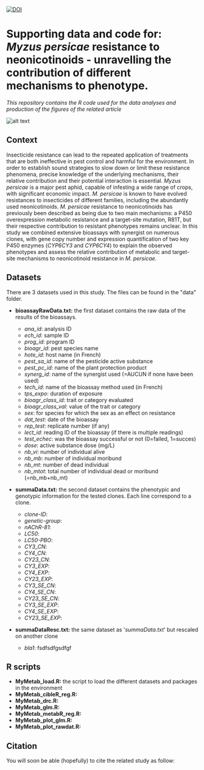 [![DOI](https://zenodo.org/badge/DOI/10.5281/zenodo.10960421.svg)](https://doi.org/10.5281/zenodo.10960421)

# Supporting data and code for: *Myzus persicae* resistance to neonicotinoids - unravelling the contribution of different mechanisms to phenotype.
*This repository contains the R code used for the data analyses and production of the figures of the related article*

![alt text](https://db3pap005files.storage.live.com/y4mDlIdRciVaiIk5fs2Dl1bMvduiUuhuSt5MaPMCfoKs6iG_Wv1pzwiD5bzqd8Cc0khCc3R2vKX_Dy0G7SA_ZAKBkK7Z6ErM82rmN0PBrGVhi5J_X1MgkOaWnPbpG-9XsdJlQBP_EH7NkxoujphX2IPsmmx_-znhZq-RUVToP9UaiIKUqIxeI-bNseRTtwMZXvy?width=1584&height=588&cropmode=none)




## Context
Insecticide resistance can lead to the repeated application of treatments that are both ineffective in pest control and harmful for the environment. In order to establish sound strategies to slow down or limit these resistance phenomena, precise knowledge of the underlying mechanisms, their relative contribution and their potential interaction is essential. *Myzus persicae* is a major pest aphid, capable of infesting a wide range of crops, with significant economic impact. *M. persicae* is known to have evolved resistances to insecticides of different families, including the abundantly used neonicotinoids. *M. persicae* resistance to neonicotinoids has previously been described as being due to two main mechanisms: a P450 overexpression metabolic resistance and a target-site mutation, R81T, but their respective contribution to resistant phenotypes remains unclear. In this study we combined extensive bioassays with synergist on numerous clones, with gene copy number and expression quantification of two key P450 enzymes (*CYP6CY3* and *CYP6CY4*) to explain the observed phenotypes and assess the relative contribution of metabolic and target-site mechanisms to neonicotinoid resistance in *M. persicae*.


## Datasets
There are 3 datasets used in this study. The files can be found in the "data" folder. 

+ **bioassayRawData.txt:** the first dataset contains the raw data of the results of the bioassays. 
  + *ana_id*: analysis ID
  + *ech_id*: sample ID
  + *prog_id*: program ID
  + *bioagr_id*: pest species name
  + *hote_id*: host name (in French)
  + *pest_sa_id*: name of the pesticide active substance
  + *pest_pc_id*: name of the plant protection product
  + *synerg_id*: name of the synergist used (=AUCUN if none have been used)
  + *tech_id*: name of the bioassay method used (in French)
  + *tps_expo*: duration of exposure
  + *bioagr_class_id*: trait or category evaluated
  + *bioagr_class_val*: value of the trait or category
  + *sex*: for species for which the sex as an effect on resistance
  + *dat_test*: date of the bioassay
  + *rep_test*: replicate number (if any)
  + *lect_id*: reading ID of the bioassay (if there is multiple readings)
  + *test_echec*: was the bioassay successful or not (0=failed, 1=succes)
  + *dose*: active substance dose (mg/L)
  + *nb_vi*: number of individual alive
  + *nb_mb*: number of individual moribund
  + *nb_mt*: number of dead individual
  + *nb_mtot*: total number of individual dead or moribund (=nb_mb+nb_mt)


+ **summaData.txt:** the second dataset contains the phenotypic and genotypic information for the tested clones. Each line correspond to a clone. 
  + *clone-ID*: 
  + *genetic-group*: 
  + *nAChR-81*: 
  + *LC50*: 
  + *LC50-PBO*: 
  + *CY3_CN*: 
  + *CY4_CN*: 
  + *CY23_CN*: 
  + *CY3_EXP*: 
  + *CY4_EXP*: 
  + *CY23_EXP*: 
  + *CY3_SE_CN*: 
  + *CY4_SE_CN*: 
  + *CY23_SE_CN*: 
  + *CY3_SE_EXP*: 
  + *CY4_SE_EXP*: 
  + *CY23_SE_EXP*: 

+ **summaDataResc.txt:** the same dataset as '*summaData.txt*' but rescaled on another clone
  + *bla1*: fsdfsdfgsdfgf
  
  
## R scripts
+ **MyMetab_load.R:** the script to load the different datasets and packages in the environment
+ **MyMetab_cibleR_reg.R:** 
+ **MyMetab_drc.R:** 
+ **MyMetab_glm.R:**
+ **MyMetab_metabR_reg.R:** 
+ **MyMetab_plot_glm.R:** 
+ **MyMetab_plot_rawdat.R:** 

## Citation
You will soon be able (hopefully) to cite the related study as follow: 

